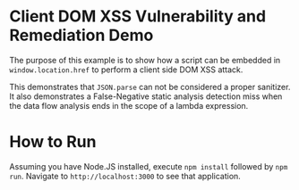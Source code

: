 # Client DOM XSS Vulnerability and Remediation Demo

The purpose of this example is to show how a script can be embedded in `window.location.href` to perform a client side DOM XSS attack.

This demonstrates that `JSON.parse` can not be considered a proper sanitizer.  It also demonstrates a False-Negative static analysis detection miss when the data flow analysis ends in the scope of a lambda expression.


# How to Run

Assuming you have Node.JS installed, execute `npm install` followed by `npm run`.  Navigate to `http://localhost:3000` to see that application.





